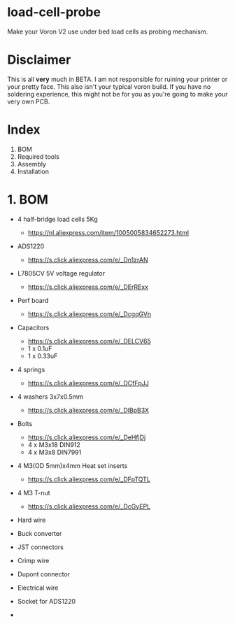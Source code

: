 # load-cell-probe
Make your Voron V2 use under bed load cells as probing mechanism.

# Disclaimer
This is all __very__ much in BETA. I am not responsible for ruining your printer or your pretty face. This also isn't your typical voron build. If you have no soldering experience, this might not be for you as you're going to make your very own PCB.

# Index
1. BOM
1. Required tools
1. Assembly
1. Installation

# 1. BOM
- 4 half-bridge load cells 5Kg 
    - https://nl.aliexpress.com/item/1005005834652273.html
- ADS1220 
    - https://s.click.aliexpress.com/e/_Dn1zrAN
- L7805CV 5V voltage regulator 
    - https://s.click.aliexpress.com/e/_DErRExx
- Perf board 
    - https://s.click.aliexpress.com/e/_DcgqGVn
- Capacitors
    - https://s.click.aliexpress.com/e/_DELCV65
    - 1 x 0.1uF
    - 1 x 0.33uF
- 4 springs
    - https://s.click.aliexpress.com/e/_DCfFpJJ 
- 4 washers 3x7x0.5mm
    - https://s.click.aliexpress.com/e/_DlBpB3X
- Bolts
    - https://s.click.aliexpress.com/e/_DeHfjDj
    - 4 x M3x18 DIN912
    - 4 x M3x8 DIN7991
- 4 M3(OD 5mm)x4mm Heat set inserts
    - https://s.click.aliexpress.com/e/_DFpTQTL 
- 4 M3 T-nut
    - https://s.click.aliexpress.com/e/_DcGyEPL

- Hard wire
- Buck converter
- JST connectors
- Crimp wire
- Dupont connector
- Electrical wire
- Socket for ADS1220
- 